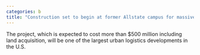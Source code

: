 ```yaml
---
categories: b
title: "Construction set to begin at former Allstate campus for massive north suburban logistics facility"
---
```

The project, which is expected to cost more than $500 million including land acquisition, will be one of the largest urban logistics developments in the U.S.